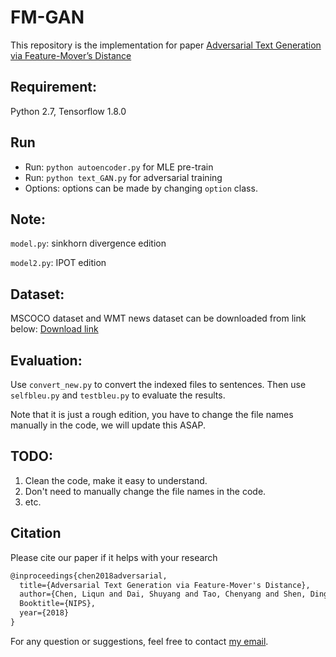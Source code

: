 # FM-GAN

This repository is the implementation for paper 
[Adversarial Text Generation via
Feature-Mover’s Distance](https://arxiv.org/pdf/1809.06297.pdf)

## Requirement:
Python 2.7, Tensorflow 1.8.0

## Run 
* Run: `python autoencoder.py` for MLE pre-train
* Run: `python text_GAN.py` for adversarial training
* Options: options can be made by changing `option` class. 

## Note:
`model.py`: sinkhorn divergence edition

`model2.py`: IPOT edition

## Dataset:
MSCOCO dataset and WMT news dataset can be downloaded from link below:
[Download link](https://www.dropbox.com/sh/ie48jptjxl3m4wk/AACMgLZZpACEMFynP55zA3Xla?dl=0)

## Evaluation:
Use `convert_new.py` to convert the indexed files to sentences.
Then use `selfbleu.py` and `testbleu.py` to evaluate the results.

Note that it is just a rough edition, you have to change the file names manually in the code, we will update this ASAP.

## TODO:
1. Clean the code, make it easy to understand.
2. Don't need to manually change the file names in the code.
3. etc.


## Citation 
Please cite our paper if it helps with your research
```latex
@inproceedings{chen2018adversarial,
  title={Adversarial Text Generation via Feature-Mover's Distance},
  author={Chen, Liqun and Dai, Shuyang and Tao, Chenyang and Shen, Dinghan and Gan, Zhe and Zhang, Haichao and Zhang, Yizhe and Carin, Lawrence},
  Booktitle={NIPS},
  year={2018}
}
```
For any question or suggestions, feel free to contact [my email](liqun.chen@duke.edu).
